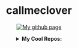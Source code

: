 <div align="center">

# callmeclover

[![My github page](https://img.shields.io/github/deployments/callmeclover/callmeclover.github.io/github-pages?label=Pages&logo=github)](https://callmeclover.github.io/)

<details>
  <summary><b>My Cool Repos:</b></summary>
  
  [Dungeoar](https://github.com/Dungeoar/Dungeoar)
  [Moss](https://github.com/Double-Door-Refrigerator)
</details>
